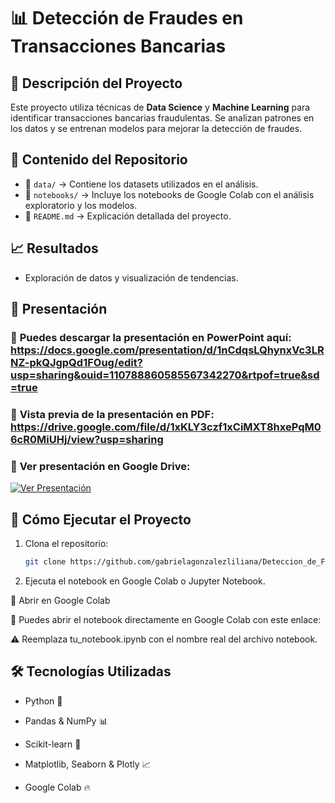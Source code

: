 # 📊 Detección de Fraudes en Transacciones Bancarias

## 📝 Descripción del Proyecto
Este proyecto utiliza técnicas de **Data Science** y **Machine Learning** para identificar transacciones bancarias fraudulentas. Se analizan patrones en los datos y se entrenan modelos para mejorar la detección de fraudes.

## 📂 Contenido del Repositorio
- 📁 `data/` → Contiene los datasets utilizados en el análisis.
- 📁 `notebooks/` → Incluye los notebooks de Google Colab con el análisis exploratorio y los modelos.
- 📄 `README.md` → Explicación detallada del proyecto.

## 📈 Resultados
- Exploración de datos y visualización de tendencias.


## 🎥 Presentación
### 📌 **Puedes descargar la presentación en PowerPoint aquí:** https://docs.google.com/presentation/d/1nCdqsLQhynxVc3LRNZ-pkQJgpQd1FOug/edit?usp=sharing&ouid=110788860585567342270&rtpof=true&sd=true

### 📌 **Vista previa de la presentación en PDF:** https://drive.google.com/file/d/1xKLY3czf1xCiMXT8hxePqM06cR0MiUHj/view?usp=sharing

### 📌 **Ver presentación en Google Drive:**  
[![Ver Presentación](https://img.shields.io/badge/Ver%20Presentaci%C3%B3n-Google%20Drive-blue?style=for-the-badge&logo=google-drive)](https://drive.google.com/file/d/tu_id_de_archivo/view)

## 🚀 Cómo Ejecutar el Proyecto
1. Clona el repositorio:
   ```bash
   git clone https://github.com/gabrielagonzalezliliana/Deteccion_de_Fraudes.git

2. Ejecuta el notebook en Google Colab o Jupyter Notebook.

🚀 Abrir en Google Colab

📌 Puedes abrir el notebook directamente en Google Colab con este enlace:

⚠️ Reemplaza tu_notebook.ipynb con el nombre real del archivo notebook.

## 🛠 Tecnologías Utilizadas

- Python 🐍

- Pandas & NumPy 📊

- Scikit-learn 🤖

- Matplotlib, Seaborn & Plotly  📈

- Google Colab 🔥

